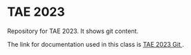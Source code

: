 # TAE 2023
 Repository for TAE 2023. It shows git content.

 The link for documentation used in this class is <a href="https://cristophera96.github.io/tae_git/"  target="_blank" rel="noopener"> TAE 2023 Git </a>.
